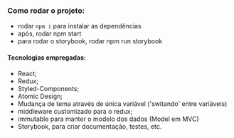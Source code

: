 ### Como rodar o projeto:
- rodar ```npm i``` para instalar as dependências
- após, rodar npm start
- para rodar o storybook, rodar npm run storybook

#### Tecnologias empregadas:

- React;
- Redux;
- Styled-Components;
- Atomic Design;
- Mudança de tema através de única variável ('switando' entre variáveis)
- middleware customizado para o redux;
- immutable para manter o modelo dos dados (Model em MVC)
- Storybook, para criar documentação, testes, etc.
